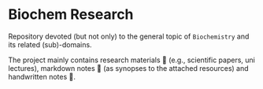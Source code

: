 # Biochem Research

Repository devoted (but not only) to the general topic of `Biochemistry` and its related (sub)-domains. 

The project mainly contains research materials 📑 (e.g., scientific papers, uni lectures), markdown notes 📄 (as synopses to the attached resources) and handwritten notes 📝.
